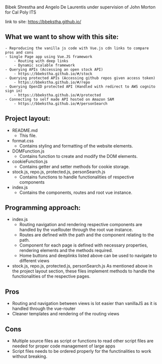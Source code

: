 Bibek Shrestha and Angelo De Laurentis under supervision of John Morton for Cal Poly ITS

link to site: https://bbekstha.github.io/

## What we want to show with this site:
    - Reproducing the vanilla js code with Vue.js cdn links to compare pros and cons
    - Single Page app using Vue.JS framework
        - Routing with deep links
        - Dynamic scalable framework
    - Querying APIs (Accessing an open stock API)
        - https://bbekstha.github.io/#/stock
    - Querying protected APIs (Accessing github repos given access token)
        - https://bbekstha.github.io/#/repo
    - Querying OpenID protected API (Handled with redirect to AWS cognito sign in)
        - https://bbekstha.github.io/#/protected
    - Connecting to self made API hosted on Amazon SAM
        - https://bbekstha.github.io/#/personSearch

## Project layout:
   - README.md
      - This file.
   - format.css
      - Contains styling and formatting of the website elements.
   - DOMFunction.js
      - Contains function to create and modify the DOM elements.
   - cookieFunction.js
      - Contains getter and setter methods for cookie storage.
   - stock.js, repo.js, protected.js, personSearch.js
      - Contains functions to handle functionalities of respective components
   - index.js
      - Contains the components, routes and root vue instance.

## Programming approach:
   - index.js
      - Routing navigation and rendering respective components are handled by the vueRouter through the root vue instance.
      - Routes are defined with the path and the component relating to the path.
      - Component for each page is defined with necessary properties, rendering elements and the methods required.
      - Home buttons and deeplinks listed above can be used to navigate to different views
   - stock.js, repo.js, protected.js, personSearch.js
      As mentioned above in the project layout section, these files implement methods to handle the functionalities of the respective pages.

## Pros
   - Routing and navigation between views is lot easier than vanillaJS
      as it is handled through the vue-router
   - Cleaner templates and rendering of the routing views

## Cons
   - Multiple source files as script or functions to read other script files are needed for proper code management of large apps
   - Script files needs to be ordered properly for the functinalities to work without breaking.
